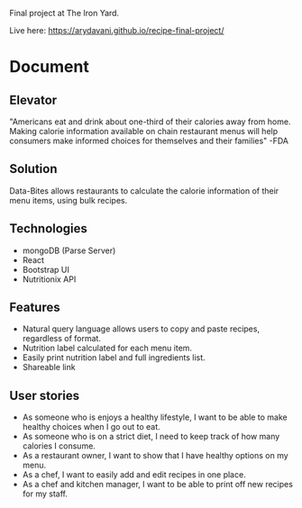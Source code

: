 Final project at The Iron Yard.

Live here: https://arydavani.github.io/recipe-final-project/

# Document

## Elevator

  "Americans eat and drink about one-third of their calories away from home. Making calorie information available on chain restaurant menus will help consumers make informed choices for themselves and their families" -FDA

## Solution

  Data-Bites allows restaurants to calculate the calorie information of their menu items, using bulk recipes.

## Technologies

  - mongoDB (Parse Server)
  - React
  - Bootstrap UI
  - Nutritionix API

## Features

  - Natural query language allows users to copy and paste recipes, regardless of format.
  - Nutrition label calculated for each menu item.
  - Easily print nutrition label and full ingredients list.
  - Shareable link


## User stories

  - As someone who is enjoys a healthy lifestyle, I want to be able to make healthy choices when I go out to eat.
  - As someone who is on a strict diet, I need to keep track of how many calories I consume.
  - As a restaurant owner, I want to show that I have healthy options on my menu.
  - As a chef, I want to easily add and edit recipes in one place.
  - As a chef and kitchen manager, I want to be able to print off new recipes for my staff.
